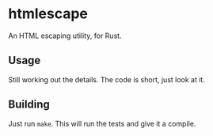 # htmlescape

An HTML escaping utility, for Rust.

## Usage

Still working out the details. The code is short, just look at it.

## Building

Just run `make`. This will run the tests and give it a compile.
